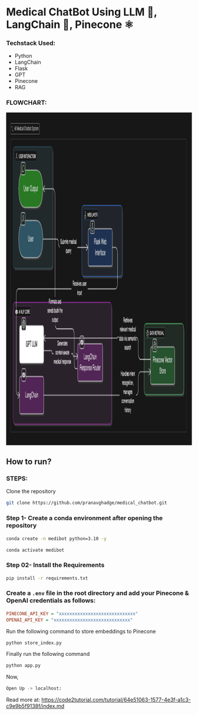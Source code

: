 # Medical ChatBot Using LLM 🧠, LangChain 🦜, Pinecone ⚛

### Techstack Used:

- Python
- LangChain
- Flask
- GPT
- Pinecone
- RAG

### FLOWCHART:
<p align="center">
  <img src="https://github.com/pranavghadge/medical_chatbot/blob/main/FlowChart.png" height="900" width="1000"/>
</p>

## How to run?
### STEPS:

Clone the repository

```bash
git clone https://github.com/pranavghadge/medical_chatbot.git
```
### Step 1- Create a conda environment after opening the repository

```bash
conda create -n medibot python=3.10 -y
```

```bash
conda activate medibot
```


### Step 02- Install the Requirements
```bash
pip install -r requirements.txt
```
### Create a `.env` file in the root directory and add your Pinecone & OpenAI credentials as follows:

```ini
PINECONE_API_KEY = "xxxxxxxxxxxxxxxxxxxxxxxxxxxxx"
OPENAI_API_KEY = "xxxxxxxxxxxxxxxxxxxxxxxxxxxxx"
```

Run the following command to store embeddings to Pinecone
```bash
python store_index.py
```

Finally run the following command
```bash
python app.py
```

Now,
```bash
Open Up -> localhost:
```

Read more at: 
https://code2tutorial.com/tutorial/64e51063-1577-4e3f-a1c3-c9e9b5f9138f/index.md
